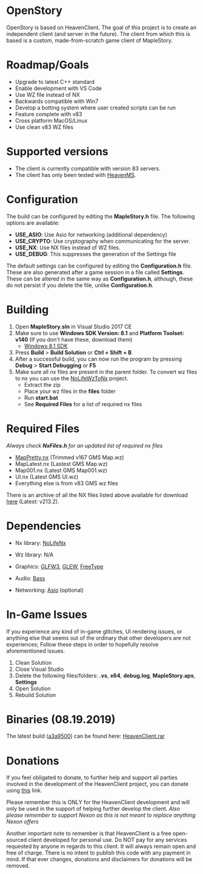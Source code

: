 # OpenStory
OpenStory is based on HeavenClient. The goal of this project is to create an independent client (and server in the future). The client from which this is based is a custom, made-from-scratch game client of MapleStory.

# Roadmap/Goals
- Upgrade to latest C++ standard
- Enable development with VS Code
- Use WZ file instead of NX 
- Backwards compatible with Win7
- Develop a botting system where user created scripts can be run
- Feature complete with v83
- Cross platform MacOS/Linux
- Use clean v83 WZ files

# Supported versions
- The client is currently compatible with version 83 servers.
- The client has only been tested with [HeavenMS].

# Configuration
The build can be configured by editing the **MapleStory.h** file. The following options are available:
- **USE_ASIO**: Use Asio for networking (additional dependency)
- **USE_CRYPTO**: Use cryptography when communicating for the server.
- **USE_NX**: Use NX files instead of WZ files.
- **USE_DEBUG**: This suppresses the generation of the Settings file

The default settings can be configured by editing the **Configuration.h** file. These are also generated after a game session in a file called **Settings**. These can be altered in the same way as **Configuration.h**, although, these do not persist if you delete the file, unlike **Configuration.h**.

# Building
1. Open **MapleStory.sln** in Visual Studio 2017 CE
2. Make sure to use **Windows SDK Version: 8.1** and **Platform Toolset: v140** (If you don't have these, download them)
   * [Windows 8.1 SDK]
3. Press **Build** > **Build Solution** or **Ctrl + Shift + B**
4. After a successful build, you can now run the program by pressing **Debug** > **Start Debugging** or **F5**
5. Make sure all nx files are present in the parent folder. To convert wz files to nx you can use the [NoLifeWzToNx] project.
   - Extract the zip
   - Place your wz files in the **files** folder
   - Run **start.bat**
   - See **Required Files** for a list of required nx files

# Required Files
*Always check **NxFiles.h** for an updated list of required nx files*
- [MapPretty.nx] (Trimmed v167 GMS Map.wz)
- MapLatest.nx (Lastest GMS Map.wz)
- Map001.nx (Latest GMS Map001.wz)
- UI.nx (Latest GMS UI.wz)
- Everything else is from v83 GMS wz files

There is an archive of all the NX files listed above available for download [here][1] (Latest: v213.2).

# Dependencies
- Nx library:
[NoLifeNx]

- Wz library:
N/A

- Graphics:
[GLFW3], [GLEW], [FreeType]

- Audio:
[Bass]

- Networking:
[Asio] (optional)

# In-Game Issues
If you experience any kind of in-game glitches, UI rendering issues, or anything else that seems out of the ordinary that other developers are not experiences; Follow these steps in order to hopefully resolve aforementioned issues.
1. Clean Solution
2. Close Visual Studio
3. Delete the following files/folders: **.vs**, **x64**, **debug.log**, **MapleStory.aps**, **Settings**
4. Open Solution
5. Rebuild Solution

# Binaries (08.19.2019)
The latest build ([a3a9500][commit]) can be found here: [HeavenClient.rar]

# Donations
If you feel obligated to donate, to further help and support all parties involved in the development of the HeavenClient project, you can donate using [this][2] link.

Please remember this is ONLY for the HeavenClient development and will only be used in the support of helping further develop the client. *Also please remember to support Nexon as this is not meant to replace anything Nexon offers*

Another important note to remember is that HeavenClient is a free open-sourced client developed for personal use. Do NOT pay for any services requested by anyone in regards to this client. It will always remain open and free of charge. There is no intent to publish this code with any payment in mind. If that ever changes, donations and disclaimers for donations will be removed.

[HeavenMS]:          https://github.com/ronancpl/HeavenMS
[Switch]:            https://github.com/lain3d/HeavenClientNX
[Linux]:             https://github.com/ryantpayton/HeavenClient/tree/linux
[Windows 8.1 SDK]:   https://developer.microsoft.com/en-us/windows/downloads/sdk-archive
[NoLifeWzToNx]:      https://github.com/ryantpayton/NoLifeWzToNx
[MapPretty.nx]:      https://drive.google.com/file/d/1F7nUgH3royIS75WsPlYwc7RtdiGPnzd_/view?usp=sharing
[1]:                 https://drive.google.com/file/d/1LKhOtdDWOFJs8eIvqSx8pvP1ZfHF2rpo/view?usp=sharing
[NoLifeNx]:          https://github.com/ryantpayton/NoLifeNx
[GLFW3]:             http://www.glfw.org/download.html
[GLEW]:              http://glew.sourceforge.net/
[FreeType]:          http://www.freetype.org/
[Bass]:              http://www.un4seen.com/
[Asio]:              http://think-async.com/
[commit]:            https://github.com/HeavenClient/HeavenClient/commit/a3a95007495b6cded5e34af840a1354fd012c4e0
[HeavenClient.rar]:  https://drive.google.com/file/d/1--KgFBFqrD6_-07cD-S8dpEimbq5tq0t/view?usp=sharing
[2]:                 https://paypal.me/pools/c/8frYNoobcY

